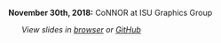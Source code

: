 **November 30th, 2018:** CoNNOR at ISU Graphics Group

&nbsp;&nbsp;&nbsp;&nbsp;&nbsp;&nbsp;*View slides in [browser](http://nbviewer.jupyter.org/github/MirandaTilton/shoe_nnet/blob/master/GraphicsGroup_CoNNOR_Slides.pdf) or [GitHub](https://github.com/MirandaTilton/shoe_nnet/blob/master/GraphicsGroup_CoNNOR_Slides.pdf)*
